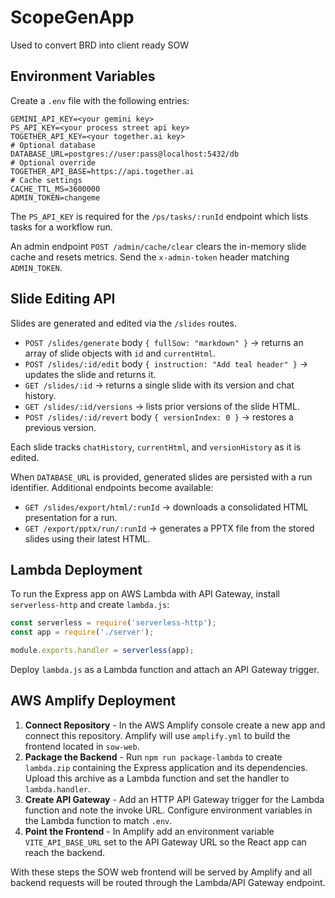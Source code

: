 # ScopeGenApp
Used to convert BRD into client ready SOW 

## Environment Variables

Create a `.env` file with the following entries:

```
GEMINI_API_KEY=<your gemini key>
PS_API_KEY=<your process street api key>
TOGETHER_API_KEY=<your together.ai key>
# Optional database
DATABASE_URL=postgres://user:pass@localhost:5432/db
# Optional override
TOGETHER_API_BASE=https://api.together.ai
# Cache settings
CACHE_TTL_MS=3600000
ADMIN_TOKEN=changeme
```

The `PS_API_KEY` is required for the `/ps/tasks/:runId` endpoint which lists tasks for a workflow run.

An admin endpoint `POST /admin/cache/clear` clears the in-memory slide cache and resets metrics. Send the `x-admin-token` header matching `ADMIN_TOKEN`.

## Slide Editing API

Slides are generated and edited via the `/slides` routes.

* `POST /slides/generate` body `{ fullSow: "markdown" }` → returns an array of slide objects with `id` and `currentHtml`.
* `POST /slides/:id/edit` body `{ instruction: "Add teal header" }` → updates the slide and returns it.
* `GET /slides/:id` → returns a single slide with its version and chat history.
* `GET /slides/:id/versions` → lists prior versions of the slide HTML.
* `POST /slides/:id/revert` body `{ versionIndex: 0 }` → restores a previous version.

Each slide tracks `chatHistory`, `currentHtml`, and `versionHistory` as it is edited.

When `DATABASE_URL` is provided, generated slides are persisted with a run identifier. Additional endpoints become available:

* `GET /slides/export/html/:runId` → downloads a consolidated HTML presentation for a run.
* `GET /export/pptx/run/:runId` → generates a PPTX file from the stored slides using their latest HTML.
## Lambda Deployment

To run the Express app on AWS Lambda with API Gateway, install `serverless-http` and create `lambda.js`:

```js
const serverless = require('serverless-http');
const app = require('./server');

module.exports.handler = serverless(app);
```

Deploy `lambda.js` as a Lambda function and attach an API Gateway trigger.

## AWS Amplify Deployment

1. **Connect Repository** - In the AWS Amplify console create a new app and
   connect this repository. Amplify will use `amplify.yml` to build the
   frontend located in `sow-web`.
2. **Package the Backend** - Run `npm run package-lambda` to create
   `lambda.zip` containing the Express application and its dependencies.
   Upload this archive as a Lambda function and set the handler to
   `lambda.handler`.
3. **Create API Gateway** - Add an HTTP API Gateway trigger for the Lambda
   function and note the invoke URL. Configure environment variables in the
   Lambda function to match `.env`.
4. **Point the Frontend** - In Amplify add an environment variable
   `VITE_API_BASE_URL` set to the API Gateway URL so the React app can reach the
   backend.

With these steps the SOW web frontend will be served by Amplify and all backend
requests will be routed through the Lambda/API Gateway endpoint.


